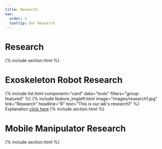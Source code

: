 ```yaml
---
title: Research
nav:
  order: 2
  tooltip: Our Research
---
```


# <i class="fas fa-search"></i> Research
{% include section.html %}

# Exoskeleton Robot Research
{% include list.html component="card" data="tools" filters="group: featured" %}
{%
  include feature_imgleft.html
  image="images/research1.jpg"
  link="Research"
  headline="R"
  text="This is our lab's research1"
%}
Explanation [click here](https://www.naver.com)
{% include section.html %}

# Mobile Manipulator Research
{% include section.html %}






